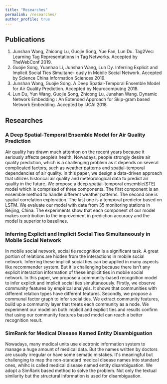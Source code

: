 ```yaml
---
title: "Researches"
permalink: /researches/
author_profile: true
---
```


## Publications
1. Junshan Wang, Zhicong Lu, Guojie Song, Yue Fan, Lun Du. Tag2Vec: Learning Tag Representations in Tag Networks. Accepted by TheWebConf 2019.
2. Guojie Song, Yuanhao Li, Junshan Wang, Lun Dy. Inferring Explicit and Implicit Social Ties Simultane- ously in Mobile Social Network. Accepted by Science China Information Sciences 2019.
3. Junshan Wang, Guojie Song. A Deep Spatial-Temporal Ensemble Model for Air Quality Prediction. Accepted by Neurocomputng 2018.
4. Lun Du, Yun Wang, Guojie Song, Zhicong Lu, Junshan Wang. Dynamic Network Embedding : An Extended Approach for Skip-gram based Network Embedding. Accepted by IJCAI 2018.


## Researches

### A Deep Spatial-Temporal Ensemble Model for Air Quality Prediction
Air quality has drawn much attention on the recent years because it seriously affects people’s health. Nowadays, people strongly desire air quality prediction, which is a challenging problem as it depends on several complicated factors, such as weather patterns and spatial-temporal dependencies of air quality. In this paper, we design a data-driven approach that utilizes historical air quality and meteorological data to predict air quality in the future. We propose a deep spatial-temporal ensemble(STE) model which is comprised of three components. The first component is an ensemble method to handle different weather patterns. The second one is spatial correlation exploration. The last one is a temporal predictor based on LSTM. We evaluate our model with data from 35 monitoring stations in Beijing, China. The experiments show that each component of our model makes contribution to the improvement in prediction accuracy and the model is superior to baselines.

### Inferring Explicit and Implicit Social Ties Simultaneously in Mobile Social Network
In mobile social network, social tie recognition is a significant task. A great portion of relations are hidden from the interactions in mobile social network. Inferring these implicit social ties can be applied in many aspects like recommender system. But it is challenging because there isn’t any explicit interaction information of these implicit ties in mobile social network. In this paper, we propose a community-based recognition model to infer explicit and implicit social ties simultaneously. Firstly, we observe community features by empirical analysis. It shows that communities with different relation types have different features. Secondly, we propose a communal factor graph to infer social ties. We extract community features, build up a community layer that treats each community as a node. We experiment our model on both implicit and explicit ties and results confirm that using our community features based model can reach a better recognition result.

### SimRank for Medical Disease Named Entity Disambiguation
Nowadays, many medical units use electronic information system to manage a huge amount of medical data. But the names written by doctors are usually irregular or have some sematic mistakes. It's meaningful but challenging to map the non-standard medical disease names into standard ones, whihc is called medical disease named entity disambiguation. We adopt a SimRank based method to solve the problem. Not only the textual similarity but the structural information is used for disambiguation. 
